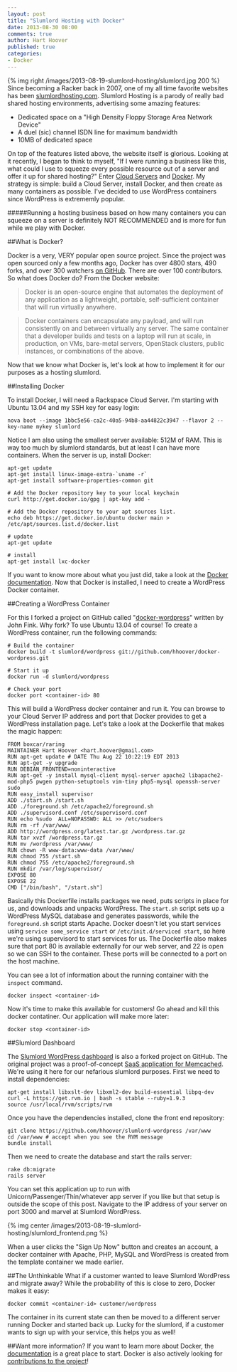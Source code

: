 ```yaml
---
layout: post
title: "Slumlord Hosting with Docker"
date: 2013-08-30 08:00
comments: true
author: Hart Hoover
published: true
categories: 
- Docker
---
```

{% img right /images/2013-08-19-slumlord-hosting/slumlord.jpg 200 %}
Since becoming a Racker back in 2007, one of my all time favorite websites has been [slumlordhosting.com][1]. Slumlord Hosting is a parody of really bad shared hosting environments, advertising some amazing features:

* Dedicated space on a "High Density Floppy Storage Area Network Device"
* A duel (sic) channel ISDN line for maximum bandwidth
* 10MB of dedicated space

On top of the features listed above, the website itself is glorious. Looking at it recently, I began to think to myself, "If I were running a business like this, what could I use to squeeze every possible resource out of a server and offer it up for shared hosting?" Enter [Cloud Servers][2] and [Docker][3]. My strategy is simple: build a Cloud Server, install Docker, and then create as many containers as possible. I've decided to use WordPress containers since WordPress is extrememly popular.

#####Running a hosting business based on how many containers you can squeeze on a server is definitely NOT RECOMMENDED and is more for fun while we play with Docker.<!--More-->

##What is Docker?

Docker is a very, VERY popular open source project. Since the project was open sourced only a few months ago, Docker has over 4800 stars, 490 forks, and over 300 watchers [on GitHub][9]. There are over 100 contributors. So what does Docker do? From the Docker website:

>Docker is an open-source engine that automates the deployment of any application as a lightweight, portable, self-sufficient container that will run virtually anywhere.

> Docker containers can encapsulate any payload, and will run consistently on and between virtually any server. The same container that a developer builds and tests on a laptop will run at scale, in production, on VMs, bare-metal servers, OpenStack clusters, public instances, or combinations of the above.

Now that we know what Docker is, let's look at how to implement it for our purposes as a hosting slumlord. 

##Installing Docker

To install Docker, I will need a Rackspace Cloud Server. I'm starting with Ubuntu 13.04 and my SSH key for easy login:

```
nova boot --image 1bbc5e56-ca2c-40a5-94b8-aa44822c3947 --flavor 2 --key-name mykey slumlord
```

Notice I am also using the smallest server available: 512M of RAM. This is way too much by slumlord standards, but at least I can have more containers. When the server is up, install Docker:

```
apt-get update
apt-get install linux-image-extra-`uname -r`
apt-get install software-properties-common git

# Add the Docker repository key to your local keychain
curl http://get.docker.io/gpg | apt-key add -

# Add the Docker repository to your apt sources list.
echo deb https://get.docker.io/ubuntu docker main > /etc/apt/sources.list.d/docker.list

# update
apt-get update

# install
apt-get install lxc-docker
```

If you want to know more about what you just did, take a look at the [Docker documentation][4]. Now that Docker is installed, I need to create a WordPress Docker container.

##Creating a WordPress Container

For this I forked a project on GitHub called "[docker-wordpress][5]" written by John Fink. Why fork? To use Ubuntu 13.04 of course! To create a WordPress container, run the following commands:

```
# Build the container
docker build -t slumlord/wordpress git://github.com/hhoover/docker-wordpress.git

# Start it up
docker run -d slumlord/wordpress

# Check your port
docker port <container-id> 80
```

This will build a WordPress docker container and run it. You can browse to your Cloud Server IP address and port that Docker provides to get a WordPress installation page. Let's take a look at the Dockerfile that makes the magic happen:

```
FROM boxcar/raring
MAINTAINER Hart Hoover <hart.hoover@gmail.com>
RUN apt-get update # DATE Thu Aug 22 10:22:19 EDT 2013
RUN apt-get -y upgrade
RUN DEBIAN_FRONTEND=noninteractive
RUN apt-get -y install mysql-client mysql-server apache2 libapache2-mod-php5 pwgen python-setuptools vim-tiny php5-mysql openssh-server sudo
RUN easy_install supervisor
ADD ./start.sh /start.sh
ADD ./foreground.sh /etc/apache2/foreground.sh
ADD ./supervisord.conf /etc/supervisord.conf
RUN echo %sudo	ALL=NOPASSWD: ALL >> /etc/sudoers
RUN rm -rf /var/www/
ADD http://wordpress.org/latest.tar.gz /wordpress.tar.gz
RUN tar xvzf /wordpress.tar.gz 
RUN mv /wordpress /var/www/
RUN chown -R www-data:www-data /var/www/
RUN chmod 755 /start.sh
RUN chmod 755 /etc/apache2/foreground.sh
RUN mkdir /var/log/supervisor/
EXPOSE 80
EXPOSE 22
CMD ["/bin/bash", "/start.sh"]
```

Basically this Dockerfile installs packages we need, puts scripts in place for us, and downloads and unpacks WordPress. The `start.sh` script sets up a WordPress MySQL database and generates passwords, while the `foreground.sh` script starts Apache. Docker doesn't let you start services using `service some_service start` or `/etc/init.d/serviced start`, so here we're using supervisord to start services for us. The Dockerfile also makes sure that port 80 is available externally for our web server, and 22 is open so we can SSH to the container. These ports will be connected to a port on the host machine.

You can see a lot of information about the running container with the `inspect` command.

```
docker inspect <container-id>
```

Now it's time to make this available for customers! Go ahead and kill this docker contatiner. Our application will make more later:

```
docker stop <container-id>
```

##Slumlord Dashboard

The [Slumlord WordPress dashboard][6] is also a forked project on GitHub. The original project was a proof-of-concept [SaaS application for Memcached][7]. We're using it here for our nefarious slumlord purposes. First we need to install dependencies:

```
apt-get install libxslt-dev libxml2-dev build-essential libpq-dev
curl -L https://get.rvm.io | bash -s stable --ruby=1.9.3
source /usr/local/rvm/scripts/rvm
```

Once you have the dependencies installed, clone the front end repository:

```
git clone https://github.com/hhoover/slumlord-wordpress /var/www
cd /var/www # accept when you see the RVM message
bundle install
```

Then we need to create the database and start the rails server:

```
rake db:migrate
rails server
```

You can set this application up to run with Unicorn/Passenger/Thin/whatever app server if you like but that setup is outside the scope of this post. Navigate to the IP address of your server on port 3000 and marvel at Slumlord WordPress.

{% img center /images/2013-08-19-slumlord-hosting/slumlord_frontend.png %}

When a user clicks the "Sign Up Now" button and creates an account, a docker container with Apache, PHP, MySQL and WordPress is created from the template container we made earlier.

##The Unthinkable
What if a customer wanted to leave Slumlord WordPress and migrate away? While the probability of this is close to zero, Docker makes it easy:

```
docker commit <container-id> customer/wordpress
```

The container in its current state can then be moved to a different server running Docker and started back up. Lucky for the slumlord, if a customer wants to sign up with your service, this helps you as well!

##Want more information?
If you want to learn more about Docker, the [documentation][8] is a great place to start. Docker is also actively looking for [contributions to the project][9]!

[1]: http://slumlordhosting.com
[2]: http://www.rackspace.com/cloud/servers/
[3]: http://docker.io
[4]: http://docs.docker.io/en/latest/installation/ubuntulinux/#ubuntu-raring
[5]: https://github.com/jbfink/docker-wordpress
[6]: https://github.com/hhoover/slumlord-wordpress
[7]: https://github.com/jbarbier/SaaS_Memcached
[8]: http://docs.docker.io/en/latest/
[9]: https://github.com/dotcloud/docker
